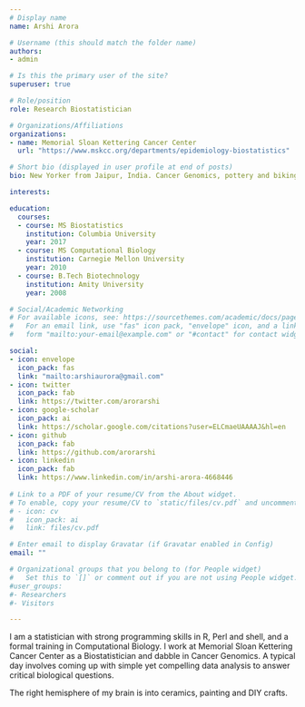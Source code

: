 ```yaml
---
# Display name
name: Arshi Arora

# Username (this should match the folder name)
authors:
- admin

# Is this the primary user of the site?
superuser: true

# Role/position
role: Research Biostatistician

# Organizations/Affiliations
organizations:
- name: Memorial Sloan Kettering Cancer Center
  url: "https://www.mskcc.org/departments/epidemiology-biostatistics"

# Short bio (displayed in user profile at end of posts)
bio: New Yorker from Jaipur, India. Cancer Genomics, pottery and biking. 

interests: 

education:
  courses:
  - course: MS Biostatistics
    institution: Columbia University
    year: 2017
  - course: MS Computational Biology
    institution: Carnegie Mellon University
    year: 2010
  - course: B.Tech Biotechnology
    institution: Amity University
    year: 2008

# Social/Academic Networking
# For available icons, see: https://sourcethemes.com/academic/docs/page-builder/#icons
#   For an email link, use "fas" icon pack, "envelope" icon, and a link in the
#   form "mailto:your-email@example.com" or "#contact" for contact widget.

social:
- icon: envelope
  icon_pack: fas
  link: "mailto:arshiaurora@gmail.com"
- icon: twitter
  icon_pack: fab
  link: https://twitter.com/arorarshi
- icon: google-scholar
  icon_pack: ai
  link: https://scholar.google.com/citations?user=ELCmaeUAAAAJ&hl=en
- icon: github
  icon_pack: fab
  link: https://github.com/arorarshi
- icon: linkedin
  icon_pack: fab
  link: https://www.linkedin.com/in/arshi-arora-4668446
  
# Link to a PDF of your resume/CV from the About widget.
# To enable, copy your resume/CV to `static/files/cv.pdf` and uncomment the lines below.
# - icon: cv
#   icon_pack: ai
#   link: files/cv.pdf

# Enter email to display Gravatar (if Gravatar enabled in Config)
email: ""

# Organizational groups that you belong to (for People widget)
#   Set this to `[]` or comment out if you are not using People widget.
#user_groups:
#- Researchers
#- Visitors

---
```


 I am a statistician with strong programming skills in R, Perl and shell, and a formal training in Computational Biology. I work at Memorial Sloan Kettering Cancer Center as a Biostatistician and dabble in Cancer Genomics. A typical day involves coming up with simple yet compelling data analysis to answer critical biological questions. 

The right hemisphere of my brain is into ceramics, painting and DIY crafts. 
